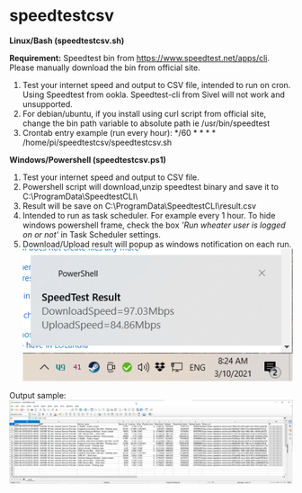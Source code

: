 # speedtestcsv

**Linux/Bash (speedtestcsv.sh)**

**Requirement:** Speedtest bin from https://www.speedtest.net/apps/cli. Please manually download the bin from official site. 

1. Test your internet speed and output to CSV file, intended to run on cron. Using Speedtest from ookla. Speedtest-cli from Sivel will not work and unsupported. 
2. For debian/ubuntu, if you install using curl script from official site, change the bin path variable to absolute path ie /usr/bin/speedtest    
3. Crontab entry example (run every hour): */60 * * * * /home/pi/speedtestcsv/speedtestcsv.sh

**Windows/Powershell (speedtestcsv.ps1)**

1. Test your internet speed and output to CSV file.
2. Powershell script will download,unzip speedtest binary and save it to C:\ProgramData\SpeedtestCLI\
3. Result will be save on C:\ProgramData\SpeedtestCLI\result.csv
4. Intended to run as task scheduler. For example every 1 hour. To hide windows powershell frame, check the box *'Run wheater user is logged on or not'* in Task Scheduler settings.
5. Download/Upload result will popup as windows notification on each run. 
![Notification](https://github.com/aliefamzari/speedtestcsv/blob/main/img/cUPV0RibaL.png?raw=true "Optional Title") 

Output sample:
![Sample result](https://github.com/aliefamzari/speedtestcsv/blob/main/img/soffice.bin_qio75nrrsIa.png?raw=true "Optional Title")
